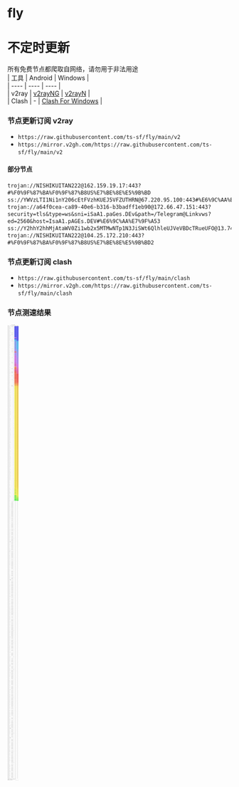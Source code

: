 # fly
# 不定时更新
所有免费节点都爬取自网络，请勿用于非法用途  
|  工具  | Android  | Windows  |  
|  ----  | ----   | ----  |  
| v2ray  | [v2rayNG](https://github.com/2dust/v2rayNG/releases) | [v2rayN](https://github.com/2dust/v2rayN/releases) |  
| Clash  | - | [Clash For Windows](https://github.com/2dust/clashN/releases) | 
  
### 节点更新订阅  v2ray
- `https://raw.githubusercontent.com/ts-sf/fly/main/v2`  
- `https://mirror.v2gh.com/https://raw.githubusercontent.com/ts-sf/fly/main/v2`  

#### 部分节点  
``` 
trojan://NISHIKUITAN222@162.159.19.17:443?#%F0%9F%87%BA%F0%9F%87%B8US%E7%BE%8E%E5%9B%BD
ss://YWVzLTI1Ni1nY206cEtFVzhKUEJ5VFZUTHRN@67.220.95.100:443#%E6%9C%AA%E7%9F%A52%201.6MB%2Fs
trojan://a64f0cea-ca89-40e6-b316-b3badff1eb90@172.66.47.151:443?security=tls&type=ws&sni=iSaA1.paGes.DEv&path=/Telegram@Linkvws?ed=2560&host=IsaA1.pAGEs.DEV#%E6%9C%AA%E7%9F%A53
ss://Y2hhY2hhMjAtaWV0Zi1wb2x5MTMwNTp1N3JiSWt6QlhleUJVeVBDcTRueUFO@13.74.65.20:42492#%E6%9C%AA%E7%9F%A54
trojan://NISHIKUITAN222@104.25.172.210:443?#%F0%9F%87%BA%F0%9F%87%B8US%E7%BE%8E%E5%9B%BD2
```
### 节点更新订阅  clash
- `https://raw.githubusercontent.com/ts-sf/fly/main/clash`  
- `https://mirror.v2gh.com/https://raw.githubusercontent.com/ts-sf/fly/main/clash`  

### 节点测速结果
![image](traffic.png)
